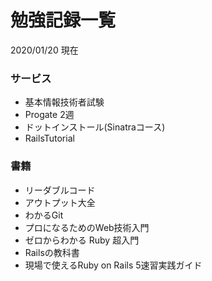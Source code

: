 # 勉強記録一覧

2020/01/20 現在

### サービス

* 基本情報技術者試験
* Progate 2週
* ドットインストール(Sinatraコース)
* RailsTutorial

### 書籍

* リーダブルコード
* アウトプット大全
* わかるGit
* プロになるためのWeb技術入門
* ゼロからわかる Ruby 超入門
* Railsの教科書
* 現場で使えるRuby on Rails 5速習実践ガイド
